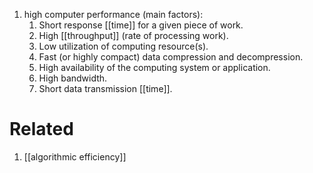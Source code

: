 1. high computer performance (main factors):
	1. Short response [[time]] for a given piece of work.
	2. High [[throughput]] (rate of processing work).
	3. Low utilization of computing resource(s).
	4. Fast (or highly compact) data compression and decompression.
	5. High availability of the computing system or application.
	6. High bandwidth.
	7. Short data transmission [[time]].

# Related
1. [[algorithmic efficiency]]